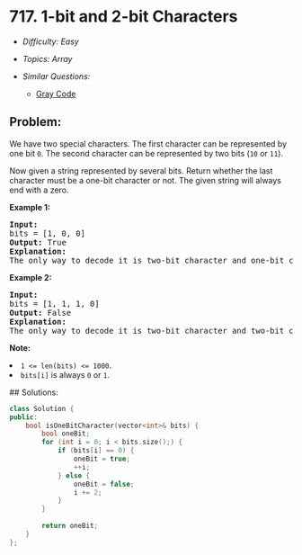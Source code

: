 # 717. 1-bit and 2-bit Characters

* *Difficulty: Easy*

* *Topics: Array*

* *Similar Questions:*

  * [Gray Code](gray-code.md)

## Problem:

<p>We have two special characters. The first character can be represented by one bit <code>0</code>. The second character can be represented by two bits (<code>10</code> or <code>11</code>).  </p>

<p>Now given a string represented by several bits. Return whether the last character must be a one-bit character or not. The given string will always end with a zero.</p>

<p><b>Example 1:</b><br />
<pre>
<b>Input:</b> 
bits = [1, 0, 0]
<b>Output:</b> True
<b>Explanation:</b> 
The only way to decode it is two-bit character and one-bit character. So the last character is one-bit character.
</pre>
</p>

<p><b>Example 2:</b><br />
<pre>
<b>Input:</b> 
bits = [1, 1, 1, 0]
<b>Output:</b> False
<b>Explanation:</b> 
The only way to decode it is two-bit character and two-bit character. So the last character is NOT one-bit character.
</pre>
</p>

<p><b>Note:</b>
<li><code>1 <= len(bits) <= 1000</code>.</li>
<li><code>bits[i]</code> is always <code>0</code> or <code>1</code>.</li>
</p>
## Solutions:

```c++
class Solution {
public:
    bool isOneBitCharacter(vector<int>& bits) {
        bool oneBit;
        for (int i = 0; i < bits.size();) {
            if (bits[i] == 0) {
                oneBit = true;
                ++i;
            } else {
                oneBit = false;
                i += 2;
            }
        }
        
        return oneBit;
    }
};
```
